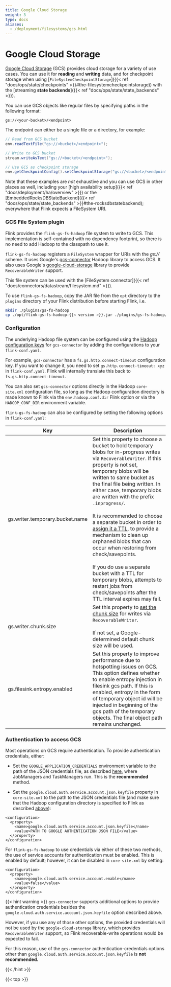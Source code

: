 ```yaml
---
title: Google Cloud Storage
weight: 3
type: docs
aliases:
  - /deployment/filesystems/gcs.html
---
```

<!--
Licensed to the Apache Software Foundation (ASF) under one
or more contributor license agreements.  See the NOTICE file
distributed with this work for additional information
regarding copyright ownership.  The ASF licenses this file
to you under the Apache License, Version 2.0 (the
"License"); you may not use this file except in compliance
with the License.  You may obtain a copy of the License at

  http://www.apache.org/licenses/LICENSE-2.0

Unless required by applicable law or agreed to in writing,
software distributed under the License is distributed on an
"AS IS" BASIS, WITHOUT WARRANTIES OR CONDITIONS OF ANY
KIND, either express or implied.  See the License for the
specific language governing permissions and limitations
under the License.
-->

# Google Cloud Storage

[Google Cloud Storage](https://cloud.google.com/storage) (GCS) provides cloud storage for a variety of use cases. You can use it for **reading** and **writing** data, and for checkpoint storage when using [`FileSystemCheckpointStorage`]({{< ref "docs/ops/state/checkpoints" >}}#the-filesystemcheckpointstorage)) with the [streaming **state backends**]({{< ref "docs/ops/state/state_backends" >}}).

You can use GCS objects like regular files by specifying paths in the following format:

```plain
gs://<your-bucket>/<endpoint>
```

The endpoint can either be a single file or a directory, for example:

```java
// Read from GCS bucket
env.readTextFile("gs://<bucket>/<endpoint>");

// Write to GCS bucket
stream.writeAsText("gs://<bucket>/<endpoint>");

// Use GCS as checkpoint storage
env.getCheckpointConfig().setCheckpointStorage("gs://<bucket>/<endpoint>");

```

Note that these examples are *not* exhaustive and you can use GCS in other places as well, including your [high availability setup]({{< ref "docs/deployment/ha/overview" >}}) or the [EmbeddedRocksDBStateBackend]({{< ref "docs/ops/state/state_backends" >}}#the-rocksdbstatebackend); everywhere that Flink expects a FileSystem URI.

### GCS File System plugin

Flink provides the `flink-gs-fs-hadoop` file system to write to GCS.
This implementation is self-contained with no dependency footprint, so there is no need to add Hadoop to the classpath to use it.

`flink-gs-fs-hadoop` registers a `FileSystem` wrapper for URIs with the *gs://* scheme. It uses Google's [gcs-connector](https://mvnrepository.com/artifact/com.google.cloud.bigdataoss/gcs-connector/hadoop3-2.2.15) Hadoop library to access GCS. It also uses Google's [google-cloud-storage](https://mvnrepository.com/artifact/com.google.cloud/google-cloud-storage/2.15.0) library to provide `RecoverableWriter` support.

This file system can be used with the [FileSystem connector]({{< ref "docs/connectors/datastream/filesystem.md" >}}).

To use `flink-gs-fs-hadoop`, copy the JAR file from the `opt` directory to the `plugins` directory of your Flink distribution before starting Flink, i.e.

```bash
mkdir ./plugins/gs-fs-hadoop
cp ./opt/flink-gs-fs-hadoop-{{< version >}}.jar ./plugins/gs-fs-hadoop/
```

### Configuration

The underlying Hadoop file system can be configured using the [Hadoop configuration keys](https://github.com/GoogleCloudDataproc/hadoop-connectors/blob/v2.2.15/gcs/CONFIGURATION.md) for `gcs-connector` by adding the configurations to your `flink-conf.yaml`.

For example, `gcs-connector` has a `fs.gs.http.connect-timeout` configuration key. If you want to change it, you need to set `gs.http.connect-timeout: xyz` in `flink-conf.yaml`. Flink will internally translate this back to `fs.gs.http.connect-timeout`. 

You can also set `gcs-connector` options directly in the Hadoop `core-site.xml` configuration file, so long as the Hadoop configuration directory is made known to Flink via the `env.hadoop.conf.dir` Flink option or via the `HADOOP_CONF_DIR` environment variable.

`flink-gs-fs-hadoop` can also be configured by setting the following options in `flink-conf.yaml`:

| Key                             | Description                                                                                                                                                                                                                                                                                                                                                                                                                                                                                                                                                                                                                                                                     |
|---------------------------------|---------------------------------------------------------------------------------------------------------------------------------------------------------------------------------------------------------------------------------------------------------------------------------------------------------------------------------------------------------------------------------------------------------------------------------------------------------------------------------------------------------------------------------------------------------------------------------------------------------------------------------------------------------------------------------|
| gs.writer.temporary.bucket.name | Set this property to choose a bucket to hold temporary blobs for in-progress writes via `RecoverableWriter`. If this property is not set, temporary blobs will be written to same bucket as the final file being written. In either case, temporary blobs are written with the prefix `.inprogress/`. <br><br>  It is recommended to choose a separate bucket in order to [assign it a TTL](https://cloud.google.com/storage/docs/lifecycle), to provide a mechanism to clean up orphaned blobs that can occur when restoring from check/savepoints.<br><br>If you do use a separate bucket with a TTL for temporary blobs, attempts to restart jobs from check/savepoints after the TTL interval expires may fail. 
| gs.writer.chunk.size            | Set this property to [set the chunk size](https://cloud.google.com/java/docs/reference/google-cloud-core/latest/com.google.cloud.WriteChannel#com_google_cloud_WriteChannel_setChunkSize_int_) for writes via `RecoverableWriter`. <br><br>If not set, a Google-determined default chunk size will be used.                                                                                                                                                                                                                                                                                                                                                                     |
| gs.filesink.entropy.enabled     | Set this property to improve performance due to hotspotting issues on GCS. This option defines whether to enable entropy injection in filesink gcs path. If this is enabled, entropy in the form of temporary object id will be injected in beginning of the gcs path of the temporary objects. The final object path remains unchanged.                                                                                                                                                                                                                                                                                                                                                                            |

### Authentication to access GCS

Most operations on GCS require authentication. To provide authentication credentials, either:

* Set the `GOOGLE_APPLICATION_CREDENTIALS` environment variable to the path of the JSON credentials file, as described [here](https://cloud.google.com/docs/authentication/getting-started#setting_the_environment_variable), where JobManagers and TaskManagers run. This is the **recommended** method.


* Set the `google.cloud.auth.service.account.json.keyfile` property in `core-site.xml` to the path to the JSON credentials file (and make sure that the Hadoop configuration directory is specified to Flink as described [above](#configuration)):
  
```
<configuration>
  <property>
    <name>google.cloud.auth.service.account.json.keyfile</name>
    <value>PATH TO GOOGLE AUTHENTICATION JSON FILE</value>
  </property>
</configuration>
```

For `flink-gs-fs-hadoop` to use credentials via either of these two methods, the use of service accounts for authentication must be enabled. This is enabled by default; however, it can be disabled in `core-site.xml` by setting:

```
<configuration>
  <property>
    <name>google.cloud.auth.service.account.enable</name>
    <value>false</value>
  </property>
</configuration>
```

{{< hint warning >}}
`gcs-connector` supports additional options to provide authentication credentials besides the `google.cloud.auth.service.account.json.keyfile` option described above. 

However, if you use any of those other options, the provided credentials will not be used by the `google-cloud-storage` library, which provides `RecoverableWriter` support, so Flink recoverable-write operations would be expected to fail.

For this reason, use of the `gcs-connector` authentication-credentials options other than `google.cloud.auth.service.account.json.keyfile` is **not recommended.**


{{< /hint >}}


{{< top >}}
